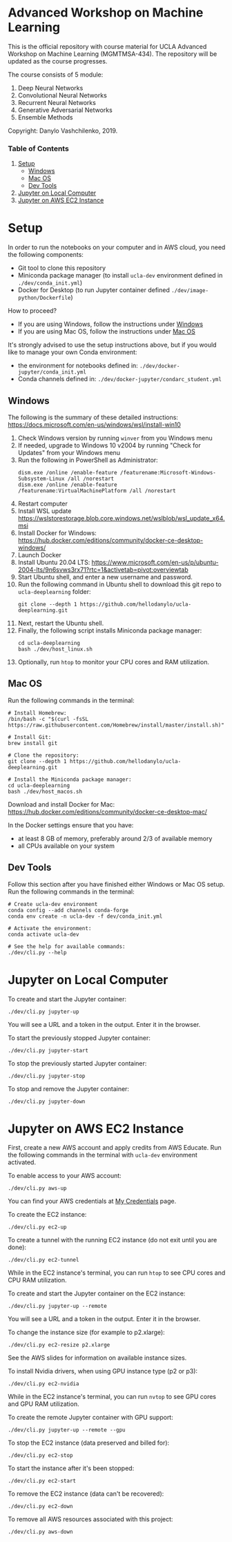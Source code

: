 # Advanced Workshop on Machine Learning

This is the official repository with course material for UCLA Advanced Workshop on Machine Learning (MGMTMSA-434).
The repository will be updated as the course progresses.

The course consists of 5 module:
1. Deep Neural Networks
2. Convolutional Neural Networks
3. Recurrent Neural Networks
4. Generative Adversarial Networks
5. Ensemble Methods

Copyright: Danylo Vashchilenko, 2019.

### Table of Contents
1. [Setup](#setup)
    * [Windows](#windows)
    * [Mac OS](#mac-os)
    * [Dev Tools](#dev-tools)
2. [Jupyter on Local Computer](#jupyter-on-local-computer)
3. [Jupyter on AWS EC2 Instance](#jupyter-on-aws-ec2-instance)

# Setup

In order to run the notebooks on your computer and in AWS cloud, you need the following components:
* Git tool to clone this repository
* Miniconda package manager (to install `ucla-dev` environment defined in `./dev/conda_init.yml`)
* Docker for Desktop (to run Jupyter container defined `./dev/image-python/Dockerfile`)

How to proceed?
* If you are using Windows, follow the instructions under [Windows](#windows)
* If you are using Mac OS, follow the instructions under [Mac OS](#macos)

It's strongly advised to use the setup instructions above, but if you would like to manage your own Conda environment:
* the environment for notebooks defined in: `./dev/docker-jupyter/conda_init.yml`
* Conda channels defined in: `./dev/docker-jupyter/condarc_student.yml`

## Windows
The following is the summary of these detailed instructions: https://docs.microsoft.com/en-us/windows/wsl/install-win10
1. Check Windows version by running `winver` from you Windows menu
1. If needed, upgrade to Windows 10 v2004 by running "Check for Updates" from your Windows menu
1. Run the following in PowerShell as Administrator:
    ```
    dism.exe /online /enable-feature /featurename:Microsoft-Windows-Subsystem-Linux /all /norestart
    dism.exe /online /enable-feature /featurename:VirtualMachinePlatform /all /norestart
    ```
1. Restart computer
1. Install WSL update https://wslstorestorage.blob.core.windows.net/wslblob/wsl_update_x64.msi
1. Install Docker for Windows: https://hub.docker.com/editions/community/docker-ce-desktop-windows/
1. Launch Docker
1. Install Ubuntu 20.04 LTS: https://www.microsoft.com/en-us/p/ubuntu-2004-lts/9n6svws3rx71?rtc=1&activetab=pivot:overviewtab
1. Start Ubuntu shell, and enter a new username and password.
1. Run the following command in Ubuntu shell to download this git repo to `ucla-deeplearning` folder:
    ```
    git clone --depth 1 https://github.com/hellodanylo/ucla-deeplearning.git
    ```
1. Next, restart the Ubuntu shell.
1. Finally, the following script installs Miniconda package manager:
    ```
    cd ucla-deeplearning
    bash ./dev/host_linux.sh
    ```
1. Optionally, run `htop` to monitor your CPU cores and RAM utilization.

## Mac OS
Run the following commands in the terminal:
```
# Install Homebrew: 
/bin/bash -c "$(curl -fsSL https://raw.githubusercontent.com/Homebrew/install/master/install.sh)"

# Install Git:
brew install git

# Clone the repository:
git clone --depth 1 https://github.com/hellodanylo/ucla-deeplearning.git

# Install the Miniconda package manager: 
cd ucla-deeplearning
bash ./dev/host_macos.sh
```

Download and install Docker for Mac:
https://hub.docker.com/editions/community/docker-ce-desktop-mac/

In the Docker settings ensure that you have:
* at least 8 GB of memory, preferably around 2/3 of available memory
* all CPUs available on your system

## Dev Tools
Follow this section after you have finished either Windows or Mac OS setup.
Run the following commands in the terminal:
```
# Create ucla-dev environment
conda config --add channels conda-forge
conda env create -n ucla-dev -f dev/conda_init.yml

# Activate the environment:
conda activate ucla-dev

# See the help for available commands:
./dev/cli.py --help
```

# Jupyter on Local Computer

To create and start the Jupyter container:

```
./dev/cli.py jupyter-up
```
You will see a URL and a token in the output. Enter it in the browser.
    
To start the previously stopped Jupyter container:

```
./dev/cli.py jupyter-start
```

To stop the previously started Jupyter container:

```
./dev/cli.py jupyter-stop
```

To stop and remove the Jupyter container:

```
./dev/cli.py jupyter-down
```

# Jupyter on AWS EC2 Instance

First, create a new AWS account and apply credits from AWS Educate.
Run the following commands in the terminal with `ucla-dev` environment activated.
 
To enable access to your AWS account:
```
./dev/cli.py aws-up
```
You can find your AWS credentials at 
[My Credentials](https://console.aws.amazon.com/iam/home?region=us-west-2#/security_credentials)
page.

To create the EC2 instance:
```
./dev/cli.py ec2-up
```

To create a tunnel with the running EC2 instance (do not exit until you are done):
```
./dev/cli.py ec2-tunnel
```
While in the EC2 instance's terminal, you can run `htop` to see CPU cores and CPU RAM utilization.

To create and start the Jupyter container on the EC2 instance:
```
./dev/cli.py jupyter-up --remote
```
You will see a URL and a token in the output. Enter it in the browser.

To change the instance size (for example to p2.xlarge):

```
./dev/cli.py ec2-resize p2.xlarge
```
See the AWS slides for information on available instance sizes.

To install Nvidia drivers, when using GPU instance type (p2 or p3):
```
./dev/cli.py ec2-nvidia
```
While in the EC2 instance's terminal, you can run `nvtop` to see GPU cores and GPU RAM utilization.

To create the remote Jupyter container with GPU support:
```
./dev/cli.py jupyter-up --remote --gpu
```

To stop the EC2 instance (data preserved and billed for):
```
./dev/cli.py ec2-stop
```

To start the instance after it's been stopped:
```
./dev/cli.py ec2-start
```

To remove the EC2 instance (data can't be recovered):
```
./dev/cli.py ec2-down
```

To remove all AWS resources associated with this project:
```
./dev/cli.py aws-down
```
